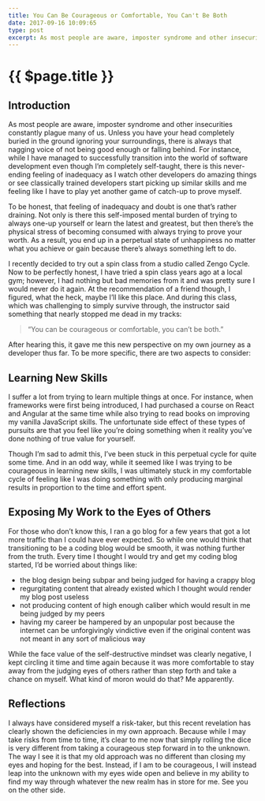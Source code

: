 ```yaml
---
title: You Can Be Courageous or Comfortable, You Can't Be Both
date: 2017-09-16 10:09:65
type: post
excerpt: As most people are aware, imposter syndrome and other insecurities constantly plague many of us. Unless you have your head completely buried in the ground ignoring your surroundings, there is always that nagging voice of not being good enough or falling behind.
---
```


# {{ $page.title }}

## Introduction

As most people are aware, imposter syndrome and other insecurities constantly plague many of us. Unless you have your head completely buried in the ground ignoring your surroundings, there is always that nagging voice of not being good enough or falling behind. For instance, while I have managed to successfully transition into the world of software development even though I’m completely self-taught, there is this never-ending feeling of inadequacy as I watch other developers do amazing things or see classically trained developers start picking up similar skills and me feeling like I have to play yet another game of catch-up to prove myself.

To be honest, that feeling of inadequacy and doubt is one that’s rather draining. Not only is there this self-imposed mental burden of trying to always one-up yourself or learn the latest and greatest, but then there’s the physical stress of becoming consumed with always trying to prove your worth. As a result, you end up in a perpetual state of unhappiness no matter what you achieve or gain because there’s always something left to do.

I recently decided to try out a spin class from a studio called Zengo Cycle. Now to be perfectly honest, I have tried a spin class years ago at a local gym; however, I had nothing but bad memories from it and was pretty sure I would never do it again. At the recommendation of a friend though, I figured, what the heck, maybe I’ll like this place. And during this class, which was challenging to simply survive through, the instructor said something that nearly stopped me dead in my tracks:

> “You can be courageous or comfortable, you can’t be both.”

After hearing this, it gave me this new perspective on my own journey as a developer thus far. To be more specific, there are two aspects to consider:

## Learning New Skills

I suffer a lot from trying to learn multiple things at once. For instance, when frameworks were first being introduced, I had purchased a course on React and Angular at the same time while also trying to read books on improving my vanilla JavaScript skills. The unfortunate side effect of these types of pursuits are that you feel like you’re doing something when it reality you’ve done nothing of true value for yourself.

Though I’m sad to admit this, I’ve been stuck in this perpetual cycle for quite some time. And in an odd way, while it seemed like I was trying to be courageous in learning new skills, I was ultimately stuck in my comfortable cycle of feeling like I was doing something with only producing marginal results in proportion to the time and effort spent.

## Exposing My Work to the Eyes of Others

For those who don’t know this, I ran a go blog for a few years that got a lot more traffic than I could have ever expected. So while one would think that transitioning to be a coding blog would be smooth, it was nothing further from the truth. Every time I thought I would try and get my coding blog started, I’d be worried about things like:

- the blog design being subpar and being judged for having a crappy blog
- regurgitating content that already existed which I thought would render my blog post useless
- not producing content of high enough caliber which would result in me being judged by my peers
- having my career be hampered by an unpopular post because the internet can be unforgivingly vindictive even if the original content was not meant in any sort of malicious way

While the face value of the self-destructive mindset was clearly negative, I kept circling it time and time again because it was more comfortable to stay away from the judging eyes of others rather than step forth and take a chance on myself. What kind of moron would do that? Me apparently.

## Reflections

I always have considered myself a risk-taker, but this recent revelation has clearly shown the deficiencies in my own approach. Because while I may take risks from time to time, it’s clear to me now that simply rolling the dice is very different from taking a courageous step forward in to the unknown. The way I see it is that my old approach was no different than closing my eyes and hoping for the best. Instead, if I am to be courageous, I will instead leap into the unknown with my eyes wide open and believe in my ability to find my way through whatever the new realm has in store for me. See you on the other side.
